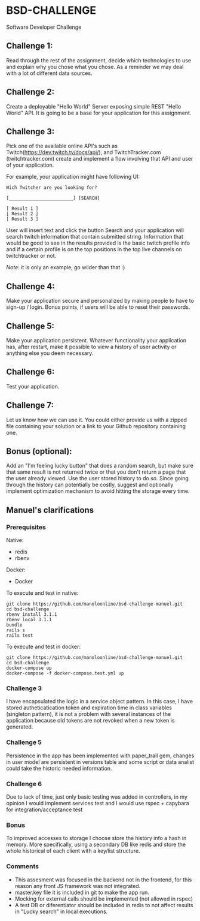 # BSD-CHALLENGE

Software Developer Challenge

## Challenge 1:
Read through the rest of the assignment, decide which technologies to use and explain why you chose what you chose. As a reminder we may deal with a lot of different data sources.

## Challenge 2:
Create a deployable "Hello World" Server exposing simple REST "Hello World" API. It is going to be a base for your application for this assignment.

## Challenge 3:
Pick one of the available online API's such as Twitch(https://dev.twitch.tv/docs/api/), and TwitchTracker.com (twitchtracker.com) create and implement a flow involving that API and user of your application. 

For example, your application might have following UI:
```
Wich Twitcher are you looking for?

[________________________] [SEARCH]

[ Result 1 ]
[ Result 2 ]
[ Result 3 ]
```

User will insert text and click the button Search and your application will search twitch information that contain submitted string. 
Information that would be good to see in the results provided is the basic twitch profile info and if a certain profile is on the top positions in the top live channels on twitchtracker or not.

*Note*: it is only an example, go wilder than that :)

## Challenge 4:
Make your application secure and personalized by making people to have to sign-up / login. Bonus points, if users will be able to reset their passwords.

## Challenge 5:
Make your application persistent. Whatever functionality your application has, after restart, make it possible to view a history of user activity or anything else you deem necessary.

## Challenge 6:
Test your application.

## Challenge 7:
Let us know how we can use it. You could either provide us with a zipped file containing your solution or a link to your Github repository containing one.

## Bonus (optional):
Add an "I'm feeling lucky button" that does a random search, but make sure that same result is not returned twice or that you don't return a page that the user already viewed. Use the user stored history to do so. Since going through the history can potentially be costly, suggest and optionally implement optimization mechanism to avoid hitting the storage every time.

## Manuel's clarifications
### Prerequisites
Native:
- redis
- rbenv

Docker:
- Docker

To execute and test in native:
```
git clone https://github.com/manoloonline/bsd-challenge-manuel.git
cd bsd-challenge
rbenv install 3.1.1
rbenv local 3.1.1
bundle
rails s
rails test
```
To execute and test in docker:
```
git clone https://github.com/manoloonline/bsd-challenge-manuel.git
cd bsd-challenge
docker-compose up
docker-compose -f docker-compose.test.yml up
```

### Challenge 3
I have encapsulated the logic in a service object pattern. In this case, I have stored autheticatication token and expiration time in class variables (singleton pattern), it is not a problem with several instances of the application because old tokens are not revoked when a new token is generated.
### Challenge 5
Persistence in the app has been implemented with paper_trail gem, changes in user model are persistent in versions table and some script or data analist could take the historic needed information.
### Challenge 6
Due to lack of time, just only basic testing was added in controllers, in my opinion I would implement services test and I would use rspec + capybara for integration/acceptance test
### Bonus
To improved accesses to storage I choose store the history info a hash in memory. More specifically, using a secondary DB like redis and store the whole historical of each client with a key/list structure.
### Comments
- This assesment was focused in the backend not in the frontend, for this reason any front JS framework was not integrated.
- master.key file it is included in git to make the app run.
- Mocking for external calls should be implemented (not allowed in rspec)
- A test DB or diferentiator should be included in redis to not affect results in "Lucky search" in local executions.
